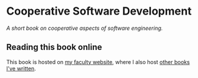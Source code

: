 # Cooperative Software Development
_A short book on cooperative aspects of software engineering._

## Reading this book online
This book is hosted on [my faculty website](https://faculty.washington.edu/ajko/books/cooperative-software-development/), where I also host [other books I've written](https://faculty.washington.edu/ajko/books/).
